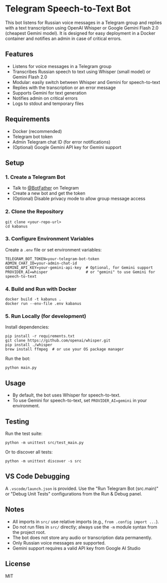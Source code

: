 # Telegram Speech-to-Text Bot

This bot listens for Russian voice messages in a Telegram group and replies with a text transcription using OpenAI Whisper or Google Gemini Flash 2.0 (cheapest Gemini model). It is designed for easy deployment in a Docker container and notifies an admin in case of critical errors.

## Features
- Listens for voice messages in a Telegram group
- Transcribes Russian speech to text using Whisper (small model) or Gemini Flash 2.0
- Modular: easily switch between Whisper and Gemini for speech-to-text
- Replies with the transcription or an error message
- Supports Gemini for text generation
- Notifies admin on critical errors
- Logs to stdout and temporary files

## Requirements
- Docker (recommended)
- Telegram bot token
- Admin Telegram chat ID (for error notifications)
- (Optional) Google Gemini API key for Gemini support

## Setup

### 1. Create a Telegram Bot
- Talk to [@BotFather](https://t.me/botfather) on Telegram
- Create a new bot and get the token
- (Optional) Disable privacy mode to allow group message access

### 2. Clone the Repository
```
git clone <your-repo-url>
cd kabanus
```

### 3. Configure Environment Variables
Create a `.env` file or set environment variables:
```
TELEGRAM_BOT_TOKEN=your-telegram-bot-token
ADMIN_CHAT_ID=your-admin-chat-id
GEMINI_API_KEY=your-gemini-api-key  # Optional, for Gemini support
PROVIDER_AI=whisper                 # or "gemini" to use Gemini for speech-to-text
```

### 4. Build and Run with Docker
```
docker build -t kabanus .
docker run --env-file .env kabanus
```

### 5. Run Locally (for development)
Install dependencies:
```
pip install -r requirements.txt
git clone https://github.com/openai/whisper.git
pip install ./whisper
brew install ffmpeg  # or use your OS package manager
```
Run the bot:
```
python main.py
```

## Usage

- By default, the bot uses Whisper for speech-to-text.
- To use Gemini for speech-to-text, set `PROVIDER_AI=gemini` in your environment.

## Testing
Run the test suite:
```
python -m unittest src/test_main.py
```
Or to discover all tests:
```
python -m unittest discover -s src
```

## VS Code Debugging

A `.vscode/launch.json` is provided. Use the "Run Telegram Bot (src.main)" or "Debug Unit Tests" configurations from the Run & Debug panel.

## Notes
- All imports in `src/` use relative imports (e.g., `from .config import ...`).
- Do not run files in `src/` directly; always use the `-m` module syntax from the project root.
- The bot does not store any audio or transcription data permanently.
- Only Russian voice messages are supported.
- Gemini support requires a valid API key from Google AI Studio

## License
MIT
